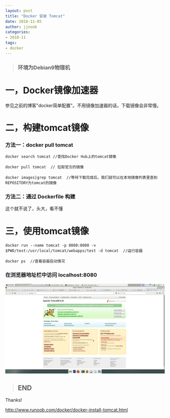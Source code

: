 ```yaml
---
layout: post
title: "Docker 安装 Tomcat"
date: 2018-11-05
author: jjnoob
categories:
- 2018-11
tags:
- docker
---
```


> ### 环境为Debian9物理机

# **一，Docker镜像加速器**

参见之前的博客"docker简单配置"。不用镜像加速器的话，下载镜像会非常慢。

# **二，构建tomcat镜像**

### 方法一：docker pull tomcat
```docker
docker search tomcat //查找Docker Hub上的tomcat镜像

docker pull tomcat  // 拉取官方的镜像

docker images|grep tomcat  //等待下载完成后，我们就可以在本地镜像列表里查到REPOSITORY为tomcat的镜像
```
### 方法二：通过 Dockerfile 构建

这个就不说了，头大，看不懂

# **三，使用tomcat镜像**

```docker
docker run --name tomcat -p 8080:8080 -v $PWD/test:/usr/local/tomcat/webapps/test -d tomcat  //运行容器

docker ps  //查看容器启动情况
```
### 在浏览器地址栏中访问 localhost:8080  

![img](/screenshots/nginxtomcat01.png)

> ## END

Thanks!

http://www.runoob.com/docker/docker-install-tomcat.html
